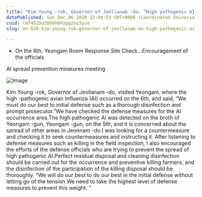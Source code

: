 ```yaml
---
title: "Kim Young -rok, Governor of Jeollanam -do, “High pathogenic AI, should do my best to do initial quarantine”"
datePublished: Sun Dec 06 2020 22:04:53 GMT+0000 (Coordinated Universal Time)
cuid: cm74525o5000h09jpg2nz3yze
slug: en-530-kim-young-rok-governor-of-jeollanam-do-high-pathogenic-ai-should-do-my-best-to-do-initial-quarantine

---
```



- On the 6th, Yeongam Room Response Site Check…Encouragement of the officials

AI spread prevention measures meeting

![Image](https://cdn.hashnode.com/res/hashnode/image/upload/v1739499446717/916019ee-e356-4020-b547-ca5da4b7ba80.jpeg)

Kim Young -rok, Governor of Jeollanam -do, visited Yeongam, where the high -pathogenic avian influenza (AI) occurred on the 6th, and said, “We must do our best to initial defense such as a thorough disinfection and prompt prosecutor.”We have checked the defense measures for the AI ​​occurrence area.The high pathogenic AI was detected on the broth of Yeongam -gun, Yeongam -gun, on the 5th, and it is concerned about the spread of other areas in Jeonnam -do.I was looking for a countermeasure and checking it to seek countermeasures and instructing it. After listening to defense measures such as killing in the field inspection, I also encouraged the efforts of the defense officials who are trying to prevent the spread of high pathogenic AI.Perfect residual disposal and cleaning disinfection should be carried out for the occurrence and preventive killing farmers, and the disinfection of the participation of the killing disposal should be thoroughly. ”We will do our best to do our best in the initial defense without letting go of the tension.We need to take the highest level of defense measures to prevent this weight. ”